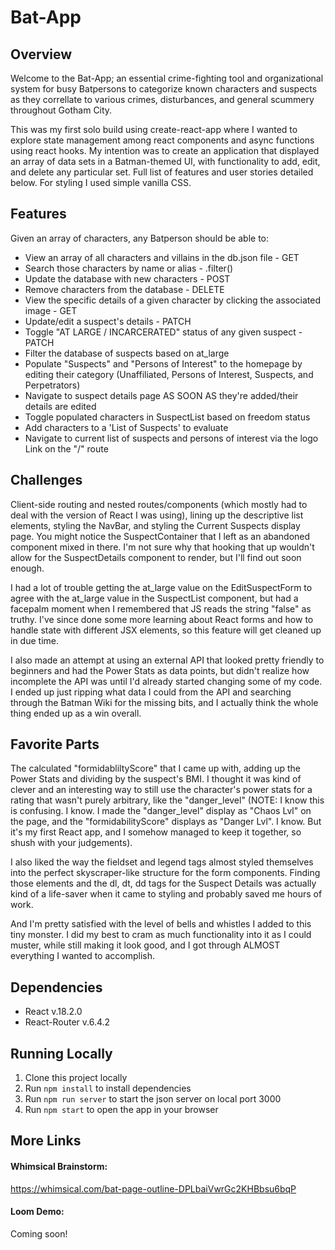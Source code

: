 # Bat-App

## Overview
Welcome to the Bat-App; an essential crime-fighting tool and organizational system for busy Batpersons to categorize known characters and suspects as they correllate to various crimes, disturbances, and general scummery throughout Gotham City.

This was my first solo build using create-react-app where I wanted to explore state management among react components and async functions using react hooks. My intention was to create an application that displayed an array of data sets in a Batman-themed UI, with functionality to add, edit, and delete any particular set. Full list of features and user stories detailed below. For styling I used simple vanilla CSS. 

## Features
Given an array of characters, any Batperson should be able to:

- View an array of all characters and villains in the db.json file - GET
- Search those characters by name or alias - .filter()
- Update the database with new characters - POST
- Remove characters from the database - DELETE
- View the specific details of a given character by clicking the associated image - GET
- Update/edit a suspect's details - PATCH
- Toggle "AT LARGE / INCARCERATED" status of any given suspect - PATCH
- Filter the database of suspects based on at_large
- Populate "Suspects" and "Persons of Interest" to the homepage by editing their category (Unaffiliated, Persons of Interest, Suspects, and Perpetrators)
- Navigate to suspect details page AS SOON AS they're added/their details are edited
- Toggle populated characters in SuspectList based on freedom status
- Add characters to a 'List of Suspects' to evaluate
- Navigate to current list of suspects and persons of interest via the logo Link on the "/" route

## Challenges 
Client-side routing and nested routes/components (which mostly had to deal with the version of React I was using), lining up the descriptive list elements, styling the NavBar, and styling the Current Suspects display page. You might notice the SuspectContainer that I left as an abandoned component mixed in there. I'm not sure why that hooking that up wouldn't allow for the SuspectDetails component to render, but I'll find out soon enough. 

I had a lot of trouble getting the at_large value on the EditSuspectForm to agree with the at_large value in the SuspectList component, but had a facepalm moment when I remembered that JS reads the string "false" as truthy. I've since done some more learning about React forms and how to handle state with different JSX elements, so this feature will get cleaned up in due time. 

I also made an attempt at using an external API that looked pretty friendly to beginners and had the Power Stats as data points, but didn't realize how incomplete the API was until I'd already started changing some of my code. I ended up just ripping what data I could from the API and searching through the Batman Wiki for the missing bits, and I actually think the whole thing ended up as a win overall. 

## Favorite Parts
The calculated "formidabliltyScore" that I came up with, adding up the Power Stats and dividing by the suspect's BMI. I thought it was kind of clever and an interesting way to still use the character's power stats for a rating that wasn't purely arbitrary, like the "danger_level" (NOTE: I know this is confusing. I know. I made the "danger_level" display as "Chaos Lvl" on the page, and the "formidabilityScore" displays as "Danger Lvl". I know. But it's my first React app, and I somehow managed to keep it together, so shush with your judgements).

I also liked the way the fieldset and legend tags almost styled themselves into the perfect skyscraper-like structure for the form components. Finding those elements and the dl, dt, dd tags for the Suspect Details was actually kind of a life-saver when it came to styling and probably saved me hours of work. 

And I'm pretty satisfied with the level of bells and whistles I added to this tiny monster. I did my best to cram as much functionality into it as I could muster, while still making it look good, and I got through ALMOST everything I wanted to accomplish. 

## Dependencies
+ React v.18.2.0
+ React-Router v.6.4.2

## Running Locally
1. Clone this project locally
1. Run `npm install` to install dependencies
1. Run `npm run server` to start the json server on local port 3000
1. Run `npm start` to open the app in your browser

## More Links
#### Whimsical Brainstorm: 
https://whimsical.com/bat-page-outline-DPLbaiVwrGc2KHBbsu6bqP
#### Loom Demo:
Coming soon!